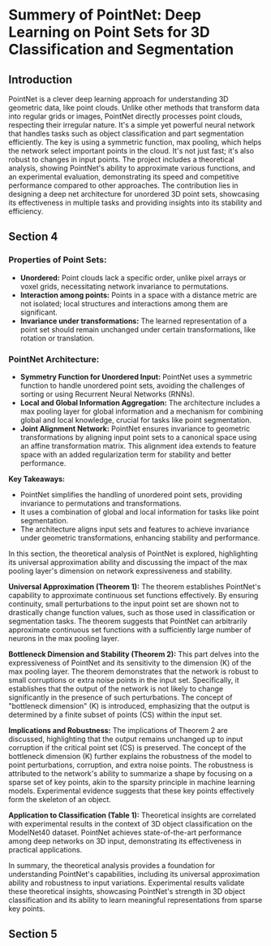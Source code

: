 # Summery of PointNet: Deep Learning on Point Sets for 3D Classification and Segmentation
## Introduction
PointNet is a clever deep learning approach for understanding 3D geometric data, like point clouds. Unlike other methods that transform data into regular grids or images, PointNet directly processes point clouds, respecting their irregular nature. It's a simple yet powerful neural network that handles tasks such as object classification and part segmentation efficiently. The key is using a symmetric function, max pooling, which helps the network select important points in the cloud. It's not just fast; it's also robust to changes in input points. The project includes a theoretical analysis, showing PointNet's ability to approximate various functions, and an experimental evaluation, demonstrating its speed and competitive performance compared to other approaches. The contribution lies in designing a deep net architecture for unordered 3D point sets, showcasing its effectiveness in multiple tasks and providing insights into its stability and efficiency.

## Section 4
### Properties of Point Sets:

- **Unordered:** Point clouds lack a specific order, unlike pixel arrays or voxel grids, necessitating network invariance to permutations.
- **Interaction among points:** Points in a space with a distance metric are not isolated; local structures and interactions among them are significant.
- **Invariance under transformations:** The learned representation of a point set should remain unchanged under certain transformations, like rotation or translation.

### PointNet Architecture:

- **Symmetry Function for Unordered Input:** PointNet uses a symmetric function to handle unordered point sets, avoiding the challenges of sorting or using Recurrent Neural Networks (RNNs).
- **Local and Global Information Aggregation:** The architecture includes a max pooling layer for global information and a mechanism for combining global and local knowledge, crucial for tasks like point segmentation.
- **Joint Alignment Network:** PointNet ensures invariance to geometric transformations by aligning input point sets to a canonical space using an affine transformation matrix. This alignment idea extends to feature space with an added regularization term for stability and better performance.

**Key Takeaways:**

- PointNet simplifies the handling of unordered point sets, providing invariance to permutations and transformations.
- It uses a combination of global and local information for tasks like point segmentation.
- The architecture aligns input sets and features to achieve invariance under geometric transformations, enhancing stability and performance.

In this section, the theoretical analysis of PointNet is explored, highlighting its universal approximation ability and discussing the impact of the max pooling layer's dimension on network expressiveness and stability.

**Universal Approximation (Theorem 1):**
The theorem establishes PointNet's capability to approximate continuous set functions effectively. By ensuring continuity, small perturbations to the input point set are shown not to drastically change function values, such as those used in classification or segmentation tasks. The theorem suggests that PointNet can arbitrarily approximate continuous set functions with a sufficiently large number of neurons in the max pooling layer.

**Bottleneck Dimension and Stability (Theorem 2):**
This part delves into the expressiveness of PointNet and its sensitivity to the dimension (K) of the max pooling layer. The theorem demonstrates that the network is robust to small corruptions or extra noise points in the input set. Specifically, it establishes that the output of the network is not likely to change significantly in the presence of such perturbations. The concept of "bottleneck dimension" (K) is introduced, emphasizing that the output is determined by a finite subset of points (CS) within the input set.

**Implications and Robustness:**
The implications of Theorem 2 are discussed, highlighting that the output remains unchanged up to input corruption if the critical point set (CS) is preserved. The concept of the bottleneck dimension (K) further explains the robustness of the model to point perturbations, corruption, and extra noise points. The robustness is attributed to the network's ability to summarize a shape by focusing on a sparse set of key points, akin to the sparsity principle in machine learning models. Experimental evidence suggests that these key points effectively form the skeleton of an object.

**Application to Classification (Table 1):**
Theoretical insights are correlated with experimental results in the context of 3D object classification on the ModelNet40 dataset. PointNet achieves state-of-the-art performance among deep networks on 3D input, demonstrating its effectiveness in practical applications.

In summary, the theoretical analysis provides a foundation for understanding PointNet's capabilities, including its universal approximation ability and robustness to input variations. Experimental results validate these theoretical insights, showcasing PointNet's strength in 3D object classification and its ability to learn meaningful representations from sparse key points.

## Section 5
